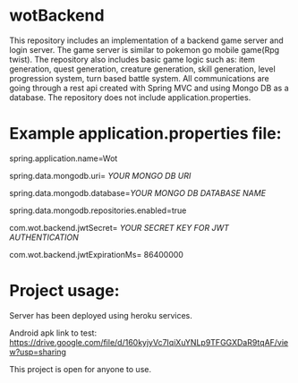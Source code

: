 # wotBackend

This repository includes an implementation of a backend game server and login server. The game server is similar to pokemon go mobile game(Rpg twist).
The repository also includes basic game logic such as: item generation, quest generation, creature generation, skill generation, level progression system, turn based battle system. 
All communications are going through a rest api created with Spring MVC and using Mongo DB as a database. The repository does not include application.properties.

# Example application.properties file:

spring.application.name=Wot

spring.data.mongodb.uri= *YOUR MONGO DB URI*

spring.data.mongodb.database=*YOUR MONGO DB DATABASE NAME*

spring.data.mongodb.repositories.enabled=true

com.wot.backend.jwtSecret= *YOUR SECRET KEY FOR JWT AUTHENTICATION*

com.wot.backend.jwtExpirationMs= 86400000

# Project usage:
Server has been deployed using heroku services.

Android apk link to test: https://drive.google.com/file/d/160kyjyVc7IqiXuYNLp9TFGGXDaR9tqAF/view?usp=sharing

This project is open for anyone to use.
